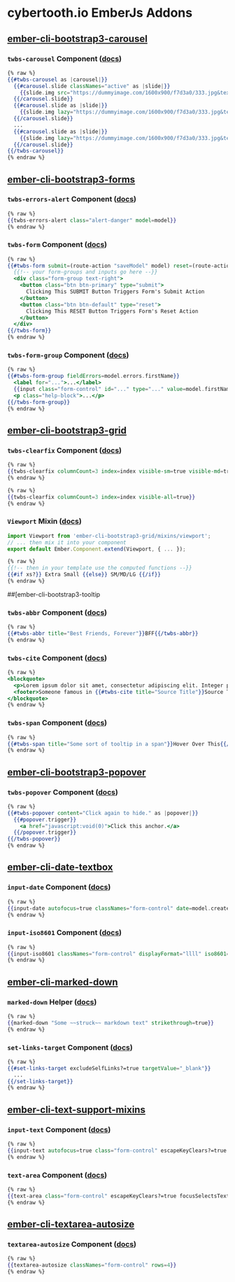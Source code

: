 # cybertooth.io EmberJs Addons

## [ember-cli-bootstrap3-carousel](http://ember-cli-bootstrap3-carousel.cybertooth.io)

### `twbs-carousel` Component ([docs](https://github.com/cybertoothca/ember-cli-bootstrap3-carousel#components))

```hbs
{% raw %}
{{#twbs-carousel as |carousel|}}
  {{#carousel.slide classNames="active" as |slide|}}
    {{slide.img src="https://dummyimage.com/1600x900/f7d3a0/333.jpg&text=Slide+1" alt="A slide image."}}
  {{/carousel.slide}}
  {{#carousel.slide as |slide|}}
    {{slide.img lazy="https://dummyimage.com/1600x900/f7d3a0/333.jpg&text=Slide+2" alt="A slide image."}}
  {{/carousel.slide}}
  ...
  {{#carousel.slide as |slide|}}
    {{slide.img lazy="https://dummyimage.com/1600x900/f7d3a0/333.jpg&text=Slide+5" alt="A slide image."}}
  {{/carousel.slide}}
{{/twbs-carousel}}
{% endraw %}
```

## [ember-cli-bootstrap3-forms](http://ember-data-bootstrap3-forms.cybertooth.io/)

### `twbs-errors-alert` Component ([docs](https://github.com/cybertoothca/ember-data-bootstrap3-forms#twbs-errors-alert))

```hbs
{% raw %}
{{twbs-errors-alert class="alert-danger" model=model}}
{% endraw %}
```

### `twbs-form` Component ([docs](https://github.com/cybertoothca/ember-data-bootstrap3-forms#twbs-form))

```hbs
{% raw %}
{{#twbs-form submit=(route-action "saveModel" model) reset=(route-action "rollbackModel" model)}}
  {{!-- your form-groups and inputs go here --}}
  <div class="form-group text-right">
    <button class="btn btn-primary" type="submit">
      Clicking This SUBMIT Button Triggers Form's Submit Action
    </button>
    <button class="btn btn-default" type="reset">
      Clicking This RESET Button Triggers Form's Reset Action
    </button>
  </div>
{{/twbs-form}}
{% endraw %}
```

### `twbs-form-group` Component ([docs](https://github.com/cybertoothca/ember-data-bootstrap3-forms#twbs-form-group))

```hbs
{% raw %}
{{#twbs-form-group fieldErrors=model.errors.firstName}}
  <label for="...">...</label>
  {{input class="form-control" id="..." type="..." value=model.firstName}}
  <p class="help-block">...</p>
{{/twbs-form-group}}
{% endraw %}
```

## [ember-cli-bootstrap3-grid](https://github.com/cybertoothca/ember-cli-bootstrap3-grid)

### `twbs-clearfix` Component ([docs](https://github.com/cybertoothca/ember-cli-bootstrap3-grid/blob/master/README.md#twbs-clearfix))

```hbs
{% raw %}
{{twbs-clearfix columnCount=3 index=index visible-sm=true visible-md=true visible-lg=true}}
{% endraw %}
```

```hbs
{% raw %}
{{twbs-clearfix columnCount=3 index=index visible-all=true}}
{% endraw %}
```

### `Viewport` Mixin ([docs](https://github.com/cybertoothca/ember-cli-bootstrap3-grid/blob/master/README.md#viewport))

```js
import Viewport from 'ember-cli-bootstrap3-grid/mixins/viewport';
// ... then mix it into your component
export default Ember.Component.extend(Viewport, { ... });
```

```hbs
{% raw %}
{{!-- then in your template use the computed functions --}}
{{#if xs?}} Extra Small {{else}} SM/MD/LG {{/if}}
{% endraw %}
```

##[ember-cli-bootstrap3-tooltip

### `twbs-abbr` Component ([docs](https://github.com/cybertoothca/ember-cli-bootstrap3-tooltip#twbs-abbr-titlesome-tooltip-value))

```hbs
{% raw %}
{{#twbs-abbr title="Best Friends, Forever"}}BFF{{/twbs-abbr}}
{% endraw %}
```

### `twbs-cite` Component ([docs](https://github.com/cybertoothca/ember-cli-bootstrap3-tooltip#twbs-cite-titlesome-tooltip-value))

```hbs
{% raw %}
<blockquote>
  <p>Lorem ipsum dolor sit amet, consectetur adipiscing elit. Integer posuere erat a ante.</p>
  <footer>Someone famous in {{#twbs-cite title="Source Title"}}Source Title{{/twbs-cite}}</footer>
</blockquote>
{% endraw %}
```

### `twbs-span` Component ([docs](https://github.com/cybertoothca/ember-cli-bootstrap3-tooltip#twbs-span-titlesome-tooltip-value))

```hbs
{% raw %}
{{#twbs-span title="Some sort of tooltip in a span"}}Hover Over This{{/twbs-span}}
{% endraw %}
```

## [ember-cli-bootstrap3-popover](http://ember-cli-bootstrap3-popover.cybertooth.io)

### `twbs-popover` Component ([docs](https://github.com/cybertoothca/ember-cli-bootstrap3-popover#twbs-popover))

```hbs
{% raw %}
{{#twbs-popover content="Click again to hide." as |popover|}}
  {{#popover.trigger}}
    <a href="javascript:void(0)">Click this anchor.</a>
  {{/popover.trigger}}
{{/twbs-popover}}
{% endraw %}
```

## [ember-cli-date-textbox](http://ember-cli-date-textbox.cybertooth.io)

### `input-date` Component ([docs](https://github.com/cybertoothca/ember-cli-date-textbox#input-date))

```hbs
{% raw %}
{{input-date autofocus=true classNames="form-control" date=model.createdAt displayFormat="LLLL"}}
{% endraw %}
```

### `input-iso8601` Component ([docs](https://github.com/cybertoothca/ember-cli-date-textbox#input-iso8601))

```hbs
{% raw %}
{{input-iso8601 classNames="form-control" displayFormat="llll" iso8601="2017-07-01T00:00:00.000Z"}}
{% endraw %}
```

## [ember-cli-marked-down](https://github.com/cybertoothca/ember-cli-marked-down)

### `marked-down` Helper ([docs](https://github.com/cybertoothca/ember-cli-marked-down#marked-down-some-__markdown__-text))

```hbs
{% raw %}
{{marked-down "Some ~~struck~~ markdown text" strikethrough=true}}
{% endraw %}
```

### `set-links-target` Component ([docs](https://github.com/cybertoothca/ember-cli-marked-down#set-links-target))

```hbs
{% raw %}
{{#set-links-target excludeSelfLinks?=true targetValue="_blank"}}
  ...
{{/set-links-target}}
{% endraw %}
```

## [ember-cli-text-support-mixins](http://ember-cli-text-support-mixins.cybertooth.io)

### `input-text` Component ([docs](https://github.com/cybertoothca/ember-cli-text-support-mixins#input-text))

```hbs
{% raw %}
{{input-text autofocus=true class="form-control" escapeKeyClears?=true focusSelectsText?=true value=model.firstName}}
{% endraw %}
```

### `text-area` Component ([docs](https://github.com/cybertoothca/ember-cli-text-support-mixins#text-area))

```hbs
{% raw %}
{{text-area class="form-control" escapeKeyClears?=true focusSelectsText?=true ctrlEnterSubmitsForm?=true value=model.notes}}
{% endraw %}
```

## [ember-cli-textarea-autosize](http://ember-cli-textarea-autosize.cybertooth.io)

### `textarea-autosize` Component ([docs](https://github.com/cybertoothca/ember-cli-textarea-autosize#usage))

```hbs
{% raw %}
{{textarea-autosize classNames="form-control" rows=4}}
{% endraw %}
```
